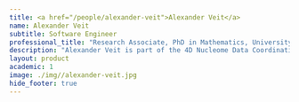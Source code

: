 ```yaml
---
title: <a href="/people/alexander-veit">Alexander Veit</a>
name: Alexander Veit
subtitle: Software Engineer
professional_title: "Research Associate, PhD in Mathematics, University of Zurich"  # Joined professional titles
description: "Alexander Veit is part of the 4D Nucleome Data Coordination and Integration Center where he develops visualization tools for genomic data.Prior to joining Harvard, Alexander was a postdoctoral researcher at the University of Chicago, the Max Planck Institute for Mathematics in the Sciences (Leipzig) and the University of Zurich where he worked on numerical methods for partial differential equations.Before that, he completed his PhD in applied mathematics at the University of Zurich. His research involved the efficient approximation of time-domain boundary integral equations."
layout: product
academic: 1
image: ./img//alexander-veit.jpg
hide_footer: true
---
```

